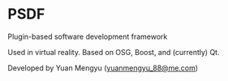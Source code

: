 PSDF
====

Plugin-based software development framework

Used in virtual reality.
Based on OSG, Boost, and (currently) Qt.

Developed by Yuan Mengyu (yuanmengyu_88@me.com)
